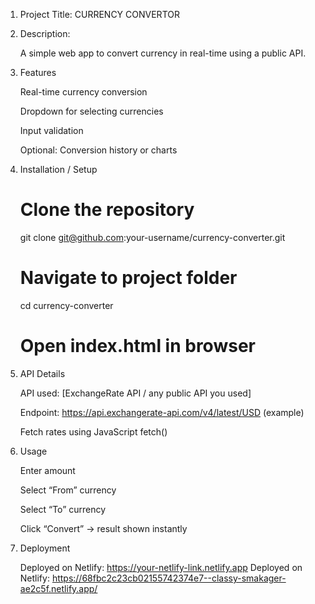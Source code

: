 1. Project Title:
    CURRENCY CONVERTOR

2. Description:

    A simple web app to convert currency in real-time using a public API.

3. Features

    Real-time currency conversion

    Dropdown for selecting currencies

    Input validation

    Optional: Conversion history or charts

4. Installation / Setup
    # Clone the repository
    git clone git@github.com:your-username/currency-converter.git

    # Navigate to project folder
    cd currency-converter

    # Open index.html in browser

5. API Details

    API used: [ExchangeRate API / any public API you used]

    Endpoint: https://api.exchangerate-api.com/v4/latest/USD (example)

    Fetch rates using JavaScript fetch()

6. Usage

    Enter amount

    Select “From” currency

    Select “To” currency

    Click “Convert” → result shown instantly

7. Deployment

    Deployed on Netlify: https://your-netlify-link.netlify.app
    Deployed on Netlify: https://68fbc2c23cb02155742374e7--classy-smakager-ae2c5f.netlify.app/